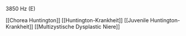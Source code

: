3850 Hz (E)

[[Chorea Huntington]]
[[Huntington-Krankheit]]
[[Juvenile Huntington-Krankheit]]
[[Multizystische Dysplastic Niere]]